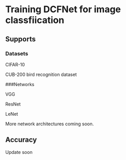 # Training DCFNet for image classfiication


## Supports
### Datasets

CIFAR-10

CUB-200 bird recognition dataset

###Networks

VGG

ResNet

LeNet

More network architectures coming soon.

## Accuracy
Update soon


